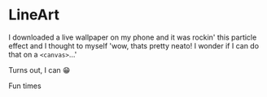 # LineArt
I downloaded a live wallpaper on my phone and it was rockin' this particle effect and I thought to myself 'wow, thats pretty neato! I wonder if I can do that on a `<canvas>`...'

Turns out, I can 😁

Fun times
